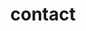 ---
title: "contact"
layout: "contact"
draft: false

contact_image: "images/vectors/contact.png"
---